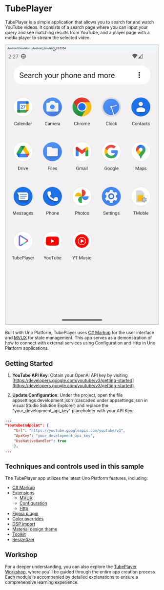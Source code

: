 # TubePlayer

TubePlayer is a simple application that allows you to search for and watch YouTube videos. It consists of a search page where you can input your query and see matching results from YouTube, and a player page with a media player to stream the selected video.

![TubePlayer app](assets/tubeplayer-android.gif)

Built with Uno Platform, TubePlayer uses [C# Markup](https://aka.platform.uno/csharp-markup) for the user interface and [MVUX](https://aka.platform.uno/mvux) for state management. This app serves as a demonstration of how to connect with external services using Configuration and Http in Uno Platform applications.

## Getting Started

1. **YouTube API Key**: Obtain your OpenAI API key by visiting [https://developers.google.com/youtube/v3/getting-started](https://developers.google.com/youtube/v3/getting-started).

2. **Update Configuration**: Under the project, open the file appsettings.development.json (cascaded under appsettings.json in Visual Studio Solution Explorer) and replace the "your_development_api_key" placeholder with your API Key:

```json
...
"YoutubeEndpoint": {
    "Url": "https://youtube.googleapis.com/youtube/v3",
    "ApiKey": "your_development_api_key",
    "UseNativeHandler": true
    },
...
```

## Techniques and controls used in this sample

The TubePlayer app utilizes the latest Uno Platform features, including:

<!-- TODO: Use aka links -->

- [C# Markup](https://aka.platform.uno/csharp-markup)
- [Extensions](https://platform.uno/docs/articles/external/uno.extensions/doc/ExtensionsOverview.html)
    - [MVUX](https://aka.platform.uno/mvux)
    - [Configuration](https://platform.uno/docs/articles/external/uno.extensions/doc/Learn/Configuration/ConfigurationOverview.html)
    - [Http](https://platform.uno/docs/articles/external/uno.extensions/doc/Learn/Http/HttpOverview.html)
- [Figma plugin](https://aka.platform.uno/uno-figma)
- [Color overrides](https://platform.uno/docs/articles/external/uno.themes/doc/material-getting-started.html#manual-color-overrides)
- [DSP import](https://platform.uno/docs/articles/external/uno.themes/doc/material-dsp.html)
- [Material design theme](https://platform.uno/docs/articles/external/uno.themes/doc/material-getting-started.html)
- [Toolkit](https://platform.uno/docs/articles/external/uno.toolkit.ui/doc/getting-started.html)
- [Resizetizer](https://platform.uno/docs/articles/external/uno.resizetizer/doc/using-uno-resizetizer.html)

## Workshop

For a deeper understanding, you can also explore the [TubePlayer Workshop](https://aka.platform.uno/tubeplayer-workshop), where you'll be guided through the entire app creation process. Each module is accompanied by detailed explanations to ensure a comprehensive learning experience.